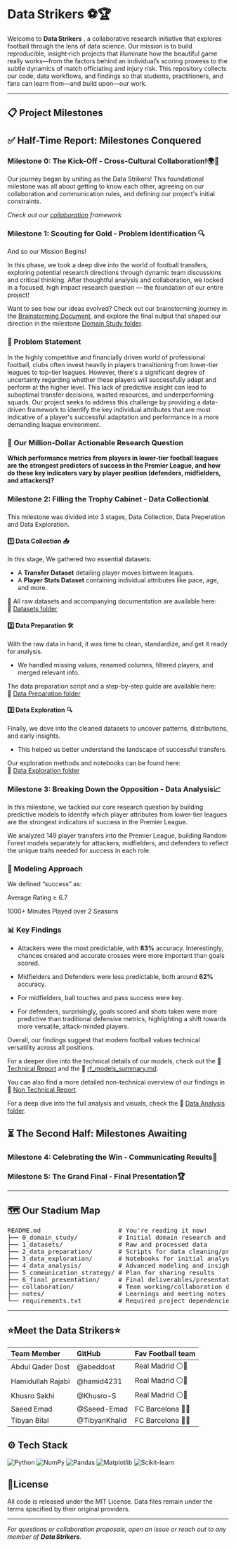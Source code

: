 # Data Strikers ⚽🏆

Welcome to **Data Strikers** , a collaborative research initiative that explores
football through the lens of data science. Our mission is to build reproducible,
insight‑rich projects that illuminate how the beautiful game really works—from
the factors behind an individual’s scoring prowess to the subtle dynamics of
match officiating and injury risk. This repository collects our code, data
workflows, and findings so that students, practitioners, and fans can learn
from—and build upon—our work.

---

## 📋 Project Milestones

## ✅ Half-Time Report: Milestones Conquered

### Milestone 0: The Kick-Off - Cross-Cultural Collaboration!🌍🤝

Our journey began by uniting as the Data Strikers! This foundational milestone
was all about getting to know each other, agreeing on our collaboration and
communication rules, and defining our project's initial constraints.

*Check out our [collaboration](https://github.com/MIT-Emerging-Talent/ET6-CDSP-group-23-repo/tree/main/collaboration)
framework*

### Milestone 1: Scouting for Gold - Problem Identification 🔍

And so our Mission Begins!

In this phase, we took a deep dive into the world of football transfers, exploring
potential research directions through dynamic team discussions and critical thinking.
After thoughtful analysis and collaboration, we locked in a focused, high impact
research question — the foundation of our entire project!

Want to see how our ideas evolved? Check out our brainstorming journey in the
[Brainstorming Document](https://docs.google.com/document/d/1GjkHdTqSOaXvgHSFjAw1yVrvjhfK8PqvNB8PJSDNICs/edit?usp=sharing),
 and explore the final output that shaped our direction in the milestone
[Domain Study folder](https://github.com/MIT-Emerging-Talent/ET6-CDSP-group-23-repo/tree/main/0_domain_study).

### 📌 Problem Statement

In the highly competitive and financially driven world of professional football,
clubs often invest heavily in players transitioning from lower-tier leagues to
top-tier leagues. However, there's a significant degree of uncertainty regarding
whether these players will successfully adapt and perform at the higher level.
This lack of predictive insight can lead to suboptimal transfer decisions, wasted
resources, and underperforming squads. Our project seeks to address this challenge
by providing a data-driven framework to identify the key individual attributes
that are most indicative of a player's successful adaptation and performance in
a more demanding league environment.

### 🎯 Our Million-Dollar Actionable Research Question

**Which performance metrics from players in lower-tier football leagues are the
strongest predictors of success in the Premier League, and how do these key
indicators vary by player position (defenders, midfielders, and attackers)?**

### Milestone 2: Filling the Trophy Cabinet - Data Collection📊

This milestone was divided into 3 stages, Data Collection, Data Preperation and
Data Exploration.

#### 1️⃣ Data Collection 📥

In this stage, We gathered two essential datasets:  

- A **Transfer Dataset** detailing player moves between leagues.  
- A **Player Stats Dataset** containing individual attributes like pace, age,
and more.  

📁 All raw datasets and accompanying documentation are available here:  
🔗 [Datasets folder](https://github.com/MIT-Emerging-Talent/ET6-CDSP-group-23-repo/tree/main/1_datasets)

#### 2️⃣ Data Preparation 🛠️

With the raw data in hand, it was time to clean, standardize, and get it ready
for analysis.  

- We handled missing values, renamed columns, filtered players, and merged
relevant info.  

The data preparation script and a step-by-step guide are available here:  
🔗 [Data Preparation folder](https://github.com/MIT-Emerging-Talent/ET6-CDSP-group-23-repo/tree/main/2_data_preparation)

#### 3️⃣ Data Exploration 🔍

Finally, we dove into the cleaned datasets to uncover patterns, distributions,
and early insights.  

- This helped us better understand the landscape of successful transfers.  

Our exploration methods and notebooks can be found here:  
🔗 [Data Exploration folder](https://github.com/MIT-Emerging-Talent/ET6-CDSP-group-23-repo/tree/main/3_data_exploration)

### Milestone 3: Breaking Down the Opposition - Data Analysis📈

In this milestone, we tackled our core research question by building predictive
models to identify which player attributes from lower-tier leagues are the
strongest indicators of success in the Premier League.

We analyzed 149 player transfers into the Premier League, building Random Forest
models separately for attackers, midfielders, and defenders to reflect the unique
traits needed for success
in each role.

### 🧠 Modeling Approach

We defined “success” as:

Average Rating ≥ 6.7

1000+ Minutes Played over 2 Seasons

### 📊 Key Findings

- Attackers were the most predictable, with **83%** accuracy. Interestingly, chances
created and accurate crosses were more important than goals scored.

- Midfielders and Defenders were less predictable, both around **62%** accuracy.

- For midfielders, ball touches and pass success were key.

- For defenders, surprisingly, goals scored and shots taken were more predictive
than traditional defensive metrics, highlighting a shift towards more versatile,
attack-minded players.

Overall, our findings suggest that modern football values technical versatility
across all positions.

For a deeper dive into the technical details of our models, check out the
🔗 [Technical Report](https://github.com/MIT-Emerging-Talent/ET6-CDSP-group-23-repo/tree/main/4_data_analysis/technical_report.md)
and the 🔗 [rf_models_summary.md](https://github.com/MIT-Emerging-Talent/ET6-CDSP-group-23-repo/tree/main/4_data_analysis/rf_models_summary.md).

You can also find a more detailed non-technical overview of our findings in
🔗 [Non Technical Report](https://github.com/MIT-Emerging-Talent/ET6-CDSP-group-23-repo/tree/main/4_data_analysis/non_technical_report.md).

For a deep dive into the full analysis and visuals, check the
🔗 [Data Analysis folder](https://github.com/MIT-Emerging-Talent/ET6-CDSP-group-23-repo/tree/data_analysis_doc/4_data_analysis).

## ⏳ The Second Half: Milestones Awaiting

### Milestone 4: Celebrating the Win - Communicating Results📣

### Milestone 5: The Grand Final - Final Presentation🏆

---

## 🗺️ Our Stadium Map

<pre>
README.md                     # You're reading it now!
├── 0_domain_study/           # Initial domain research and brainstorming
├── 1_datasets/               # Raw and processed data
├── 2_data_preparation/       # Scripts for data cleaning/preprocessing
├── 3_data_exploration/       # Notebooks for initial analysis
├── 4_data_analysis/          # Advanced modeling and insights
├── 5_communication_strategy/ # Plan for sharing results
├── 6_final_presentation/     # Final deliverables/presentation
├── collaboration/            # Team working/collaboration documents
├── notes/                    # Learnings and meeting notes
└── requirements.txt          # Required project dependencies
</pre>
---

## ⭐Meet the Data Strikers⭐

| Team Member   | GitHub    |Fav Football team  |
| :-------------- | :----------------------- | :------------------- |
|  Abdul Qader Dost |   @abeddost | Real Madrid ⚪👑   |
| Hamidullah Rajabi |  @hamid4231  |  Real Madrid ⚪👑  |
| Khusro Sakhi| @Khusro-S   |  Real Madrid ⚪👑 |
| Saeed Emad | @Saeed-Emad  |     FC Barcelona 🔵🔴       |
| Tibyan Bilal |    @TibyanKhalid  | FC Barcelona 🔵🔴   |

## ⚙️ Tech Stack

![Python](https://img.shields.io/badge/Python-3776AB?style=for-the-badge&logo=python&logoColor=white)
![NumPy](https://img.shields.io/badge/NumPy-013243?style=for-the-badge&logo=numpy&logoColor=white)
![Pandas](https://img.shields.io/badge/Pandas-150458?style=for-the-badge&logo=pandas&logoColor=white)
![Matplotlib](https://img.shields.io/badge/Matplotlib-11557C?style=for-the-badge&logo=matplotlib&logoColor=white)
![Scikit-learn](https://img.shields.io/badge/scikit--learn-F7931E?style=for-the-badge&logo=scikit-learn&logoColor=white)

## 📜License

All code is released under the MIT License. Data files remain under the terms
specified by their original providers.

---

*For questions or collaboration proposals, open an issue or reach out to any
member of **Data Strikers**.*
